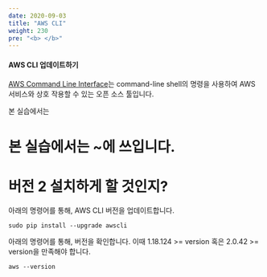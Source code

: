 ```yaml
---
date: 2020-09-03
title: "AWS CLI"
weight: 230
pre: "<b> </b>"
---
```


#### AWS CLI 업데이트하기
[AWS Command Line Interface](https://docs.aws.amazon.com/cli/latest/userguide/cli-chap-welcome.html)는 command-line shell의 명령을 사용하여 AWS 서비스와 상호 작용할 수 있는 오픈 소스 툴입니다. 

본 실습에서는 

 # 본 실습에서는 ~에 쓰입니다.
 # 버전 2 설치하게 할 것인지?

아래의 명령어를 통해, AWS CLI 버전을 업데이트합니다. 
```
sudo pip install --upgrade awscli
```

아래의 명령어를 통해, 버전을 확인합니다. 이때  1.18.124 >= version 혹은 2.0.42 >= version을 만족해야 합니다.
```
aws --version
```